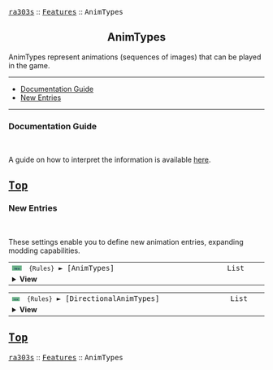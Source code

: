 <a href="../README.md"><kbd>ra303s</kbd></a> :: <a href="./features.md"><kbd>Features</kbd></a> :: <kbd><kbd>AnimTypes</kbd></kbd><br>
<h2 align="center">AnimTypes</h2>

AnimTypes represent animations (sequences of images) that can be played in the game.

-------

 - [Documentation Guide](#documentation-guide)
 - [New Entries](#new-entries) 


-------
### Documentation Guide
<br>

A guide on how to interpret the information is available [here](./dockeys.md).


<a href="#animtypes"><kbd>Top</kbd></a><br>
-------
### New Entries
<br>

These settings enable you to define new animation entries, expanding modding capabilities.

<table><tr><td width="50"><a href="#"><img src="./img/30x15/new.png"></a></td><td width="842"><samp>
<code>{Rules}</code> ► [AnimTypes]
</samp></td><td width="120"><samp>List</samp></td></tr><tr><td colspan="3"><details><summary><b>View</b></summary>

This section carries a zero-based list of IDs to be recognized as new animations. These animations can then be used with Image=

Care must be taken that the list keys follow the zero-based index exactly. Duplicate keys (e.g. two '0='), or missing keys, may crash the game at boot. The requirement for strict ordering may change in the future.

Example as follows:

```ini
[AnimTypes]
0=BLUEFLAME
```
</details></td></tr></table>


<table><tr><td width="50"><a href="#"><img src="./img/30x15/new.png"></a></td><td width="842"><samp>
<code>{Rules}</code> ► [DirectionalAnimTypes]
</samp></td><td width="120"><samp>List</samp></td></tr><tr><td colspan="3"><details><summary><b>View</b></summary>

This section carries a zero-based list of IDs to be recognized as new directional animations. These animations can then be used with Image=

For the moment the image is split into 8 directions in order N,NW,W,SW,S,SE,E,NE, each with 18 frames, the same way SAMFIRE is handled. Think of each new entry as a clone of SAMFIRE, that you can assign your own shp file to. *Note that this is not the same as MINIGUN which uses 6 frames per direction*

Care must be taken that the list keys follow the zero-based index exactly. Duplicate keys (e.g. two '0='), or missing keys, may crash the game at boot. The requirement for strict ordering may change in the future.

Example as follows:

```ini
[DirectionalAnimTypes]
0=CHEMSPRAY
```
</details></td></tr></table>

<a href="#animtypes"><kbd>Top</kbd></a><br>
-------
<a href="../README.md"><kbd>ra303s</kbd></a> :: <a href="./features.md"><kbd>Features</kbd></a> :: <kbd><kbd>AnimTypes</kbd></kbd><br>

